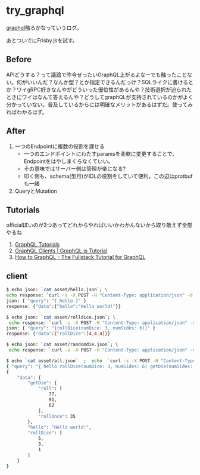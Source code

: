 # try_graphql

[graphql](https://graphql.github.io)触ろかなっていうログ。

あとついでにFrisby.jsを試す。

## Before

APIどうする？って議論で昨今ぜったいGraphQL上がるよなーでも触ったことない。何がいいんだ？なんか型？とか指定できるんだっけ？SQLライクに書けるとか？ワイgRPC好きなんやがどういった優位性があるんや？技術選択が迫られたときにワイはなんて答えるんや？どうしてgraphQLが支持されているのかがよく分かっていない。普及しているからには明確なメリットがあるはずだ。使ってみればわかるはず。

## After

1. 一つのEndpointに複数の役割を課せる
     - 一つのエンドポイントにわたすparamsを柔軟に変更することで、Endpointをはやしまくらなくていい。
     - その意味ではサーバー側は管理が楽になる?
     - 叩く側も、schema(型月)がIDLの役割をしていて便利。この辺はprotbufも一緒
2. QueryとMutation
  
## Tutorials

officialぽいのが3つあってどれからやればいいかわかんないから取り敢えず全部やるね

 1. [GraphQL Tutorials](https://www.graphql.com/tutorials/)
 2. [GraphQL Clients | GraphQL.js Tutorial](https://graphql.org/graphql-js/)
 3. [How to GraphQL - The Fullstack Tutorial for GraphQL](https://www.howtographql.com)

## client

```sh
$ echo json: `cat asset/hello.json`; \
echo response: `curl -s -X POST -H "Content-Type: application/json" -d @asset/hello.json http://localhost:4000/`
json: { "query": "{ hello }" }
response: {"data":{"hello":"Hello world!"}}

$ echo json: `cat asset/rolldice.json`; \
 echo response: `curl -s -X POST -H "Content-Type: application/json" -d @asset/rolldice.json http://localhost:4000/`
json: { "query": "{rollDice(numDice: 3, numSides: 6)}" }
response: {"data":{"rollDice":[4,4,4]}}

$ echo json: `cat asset/randomdie.json`; \
 echo response: `curl -s -X POST -H "Content-Type: application/json" -d @asset/randomdie.json http://localhost:4000/`

$ echo `cat asset/all.json`  ;  echo  `curl -s -X POST -H "Content-Type: application/json" -d @asset/all.json http://localhost:4000/` | python -mjson.tool
{ "query": "{ hello rollDice(numDice: 3, numSides: 6) getDie(numSides: 100) { rollOnce roll(numRolls: 3) } } " }
{
    "data": {
        "getDie": {
            "roll": [
                77,
                91,
                62
            ],
            "rollOnce": 35
        },
        "hello": "Hello world!",
        "rollDice": [
            5,
            3,
            1
        ]
    }
}
```